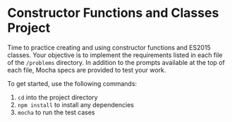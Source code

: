 Constructor Functions and Classes Project
=========================================

Time to practice creating and using constructor functions and ES2015 classes. Your objective is to implement the requirements listed in each file of the `/problems` directory. In addition to the prompts available at the top of each file, Mocha specs are provided to test your work.

To get started, use the following commands:

1.  `cd` into the project directory
2.  `npm install` to install any dependencies
3.  `mocha` to run the test cases
